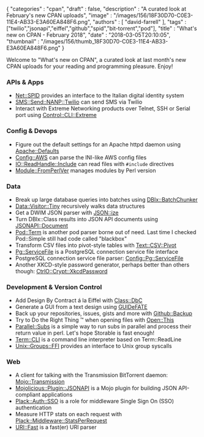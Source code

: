 {
   "categories" : "cpan",
   "draft" : false,
   "description" : "A curated look at February's new CPAN uploads",
   "image" : "/images/156/18F30D70-C0E3-11E4-AB33-E3A60EA848F6.png",
   "authors" : [
      "david-farrell"
   ],
   "tags" : ["twilio","jsonapi","eiffel","github","spid","bit-torrent","pod"],
   "title" : "What's new on CPAN - February 2018",
   "date" : "2018-03-05T20:10:05",
   "thumbnail" : "/images/156/thumb_18F30D70-C0E3-11E4-AB33-E3A60EA848F6.png"
}


Welcome to "What's new on CPAN", a curated look at last month's new CPAN uploads for your reading and programming pleasure. Enjoy!

### APIs & Apps
* [Net::SPID](https://metacpan.org/pod/Net::SPID) provides an interface to the Italian digital identity system
* [SMS::Send::NANP::Twilio](https://metacpan.org/pod/SMS::Send::NANP::Twilio) can send SMS via Twilio
* Interact with Extreme Networking products over Telnet, SSH or Serial port using [Control::CLI::Extreme](https://metacpan.org/pod/Control::CLI::Extreme)


### Config & Devops
* Figure out the default settings for an Apache httpd daemon using [Apache::Defaults](https://metacpan.org/pod/Apache::Defaults)
* [Config::AWS](https://metacpan.org/pod/Config::AWS) can parse the INI-like AWS config files
* [IO::ReadHandle::Include](https://metacpan.org/pod/IO::ReadHandle::Include) can read files with `#include` directives
* [Module::FromPerlVer](https://metacpan.org/pod/Module::FromPerlVer) manages modules by Perl version


### Data
* Break up large database queries into batches using [DBIx::BatchChunker](https://metacpan.org/pod/DBIx::BatchChunker)
* [Data::Visitor::Tiny](https://metacpan.org/pod/Data::Visitor::Tiny) recursively walks data structures
* Get a DWIM JSON parser with [JSON::ize](https://metacpan.org/pod/JSON::ize)
* Turn DBIx::Class results into JSON API documents using [JSONAPI::Document](https://metacpan.org/pod/JSONAPI::Document)
* [Pod::Term](https://metacpan.org/pod/Pod::Term) is another pod parser borne out of need. Last time I checked Pod::Simple still had code called "blackbox"
* Transform CSV files into pivot-style tables with [Text::CSV::Pivot](https://metacpan.org/pod/Text::CSV::Pivot)
* [Pg::ServiceFile](https://metacpan.org/pod/Pg::ServiceFile) is a PostgreSQL connection service file interface
* PostgreSQL connection service file parser: [Config::Pg::ServiceFile](https://metacpan.org/pod/Config::Pg::ServiceFile)
* Another XKCD-style password generator, perhaps better than others though: [CtrlO::Crypt::XkcdPassword](https://metacpan.org/pod/CtrlO::Crypt::XkcdPassword)


### Development & Version Control
* Add Design By Contract á la Eiffel with [Class::DbC](https://metacpan.org/pod/Class::DbC)
* Generate a GUI from a text design using [GUIDeFATE](https://metacpan.org/pod/GUIDeFATE)
* Back up your repositories, issues, gists and more with [Github::Backup](https://metacpan.org/pod/Github::Backup)
* Try to Do the Right Thing &trade; when opening files with [Open::This](https://metacpan.org/pod/Open::This)
* [Parallel::Subs](https://metacpan.org/pod/Parallel::Subs) is a simple way to run subs in parallel and process their return value in perl. Let's hope Storable is fast enough!
* [Term::CLI](https://metacpan.org/pod/Term::CLI) is a command line interpreter based on Term::ReadLine
* [Unix::Groups::FFI](https://metacpan.org/pod/Unix::Groups::FFI) provides an interface to Unix group syscalls


### Web
* A client for talking with the Transmission BitTorrent daemon: [Mojo::Transmission](https://metacpan.org/pod/Mojo::Transmission)
* [Mojolicious::Plugin::JSONAPI](https://metacpan.org/pod/Mojolicious::Plugin::JSONAPI) is a Mojo plugin for building JSON API-compliant applications
* [Plack::Auth::SSO](https://metacpan.org/pod/Plack::Auth::SSO) is a role for middleware Single Sign On (SSO) authentication
* Measure HTTP stats on each request with [Plack::Middleware::StatsPerRequest](https://metacpan.org/pod/Plack::Middleware::StatsPerRequest)
* [URI::Fast](https://metacpan.org/pod/URI::Fast) is a fast(er) URI parser
